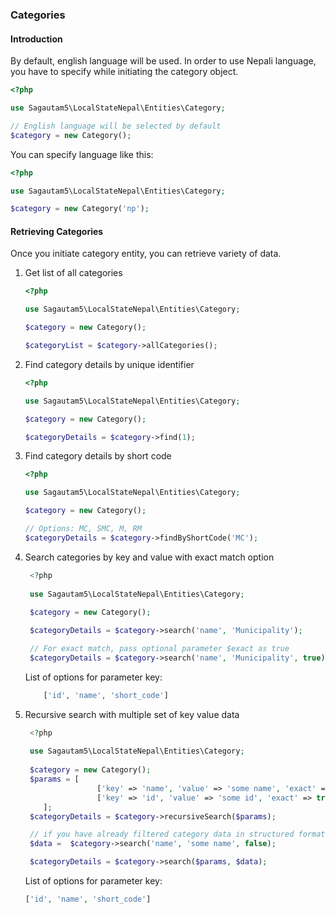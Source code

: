 ### Categories

#### Introduction
By default, english language will be used. In order to use Nepali language, you have to specify while initiating the category object.

```php
<?php

use Sagautam5\LocalStateNepal\Entities\Category;

// English language will be selected by default
$category = new Category();

```

You can specify language like this:

```php
<?php

use Sagautam5\LocalStateNepal\Entities\Category;

$category = new Category('np');
```

#### Retrieving Categories

Once you initiate category entity, you can retrieve variety of data.

1. Get list of all categories  
    ```php
    <?php
    
    use Sagautam5\LocalStateNepal\Entities\Category;
    
    $category = new Category();
    
    $categoryList = $category->allCategories();
    ```

2. Find category details by unique identifier

    ```php
    <?php
    
    use Sagautam5\LocalStateNepal\Entities\Category;
    
    $category = new Category();
    
    $categoryDetails = $category->find(1);
    ```
   
3. Find category details by short code

    ```php
    <?php
    
    use Sagautam5\LocalStateNepal\Entities\Category;
    
    $category = new Category();
   
    // Options: MC, SMC, M, RM
    $categoryDetails = $category->findByShortCode('MC');
    ```
   
4. Search categories by key and value with exact match option

   ```php
    <?php
    
    use Sagautam5\LocalStateNepal\Entities\Category;
    
    $category = new Category();
   
    $categoryDetails = $category->search('name', 'Municipality');
   
    // For exact match, pass optional parameter $exact as true 
    $categoryDetails = $category->search('name', 'Municipality', true);
    ```   
   
   List of options for parameter key:
         
      ```php
          ['id', 'name', 'short_code']
      ```       
   
5. Recursive search with multiple set of key value data

   ```php
    <?php
    
    use Sagautam5\LocalStateNepal\Entities\Category;
    
    $category = new Category();
    $params = [
                   ['key' => 'name', 'value' => 'some name', 'exact' => false],   
                   ['key' => 'id', 'value' => 'some id', 'exact' => true]
       ];
    $categoryDetails = $category->recursiveSearch($params);   
   
    // if you have already filtered category data in structured format, then you can pass the data in recursive search
    $data =  $category->search('name', 'some name', false); 
   
    $categoryDetails = $category->search($params, $data);
    ```   
   
   List of options for parameter key:
         
    ```php
   ['id', 'name', 'short_code']
    ```          